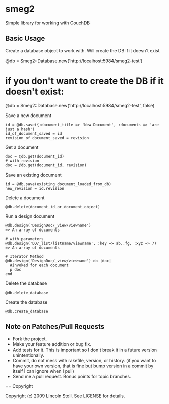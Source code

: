 # smeg2

Simple library for working with CouchDB

## Basic Usage

Create a database object to work with. Will create the DB if it doesn't exist

  @db = Smeg2::Database.new('http://localhost:5984/smeg2-test')
  # if you don't want to create the DB if it doesn't exist:
  @db = Smeg2::Database.new('http://localhost:5984/smeg2-test', false)

Save a new document

    id = @db.save({:document_title => 'New Document', :documents => 'are just a hash')
    id_of_document_saved = id
    revision_of_document_saved = revision

Get a document

    doc = @db.get(document_id)
    # with revision
    doc = @db.get(document_id, revision)

Save an existing document

    id = @db.save(existing_document_loaded_from_db)
    new_revision = id.revision

Delete a document

    @db.delete(document_id_or_document_object)

Run a design document

    @db.design('DesignDoc/_view/viewname')
    => An array of documents

    # with parameters
    @db.design('DD/_list/listname/viewname', :key => ab..fg, :xyz => 7)
    => An array of documents

    # Iterator Method
    @db.design('DesignDoc/_view/viewname') do |doc|
      #invoked for each document
      p doc
    end

Delete the database

    @db.delete_database

Create the database
  
    @db.create_database

## Note on Patches/Pull Requests
 
* Fork the project.
* Make your feature addition or bug fix.
* Add tests for it. This is important so I don't break it in a
  future version unintentionally.
* Commit, do not mess with rakefile, version, or history.
  (if you want to have your own version, that is fine but bump version in a commit by itself I can ignore when I pull)
* Send me a pull request. Bonus points for topic branches.

== Copyright

Copyright (c) 2009 Lincoln Stoll. See LICENSE for details.
